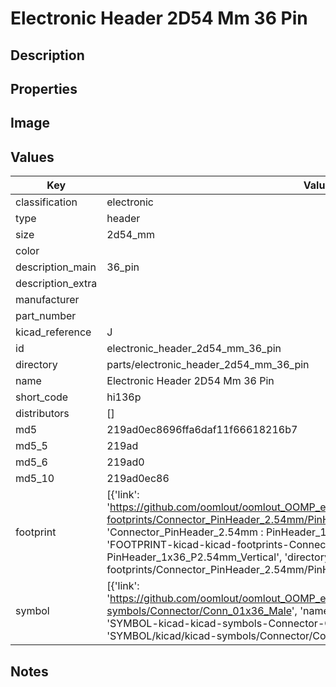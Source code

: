 # Electronic Header 2D54 Mm 36 Pin

## Description

## Properties


## Image


## Values

| Key | Value |
| --- | --- |
| classification | electronic |
| type | header |
| size | 2d54_mm |
| color |  |
| description_main | 36_pin |
| description_extra |  |
| manufacturer |  |
| part_number |  |
| kicad_reference | J |
| id | electronic_header_2d54_mm_36_pin |
| directory | parts/electronic_header_2d54_mm_36_pin |
| name | Electronic Header 2D54 Mm 36 Pin |
| short_code | hi136p |
| distributors | [] |
| md5 | 219ad0ec8696ffa6daf11f66618216b7 |
| md5_5 | 219ad |
| md5_6 | 219ad0 |
| md5_10 | 219ad0ec86 |
| footprint | [{'link': 'https://github.com/oomlout/oomlout_OOMP_eda_V2/tree/main/FOOTPRINT/kicad/kicad-footprints/Connector_PinHeader_2.54mm/PinHeader_1x36_P2.54mm_Vertical', 'name': 'Connector_PinHeader_2.54mm : PinHeader_1x36_P2.54mm_Vertical', 'id': 'FOOTPRINT-kicad-kicad-footprints-Connector_PinHeader_2.54mm-PinHeader_1x36_P2.54mm_Vertical', 'directory': 'FOOTPRINT/kicad/kicad-footprints/Connector_PinHeader_2.54mm/PinHeader_1x36_P2.54mm_Vertical/'}] |
| symbol | [{'link': 'https://github.com/oomlout/oomlout_OOMP_eda_V2/tree/main/SYMBOL/kicad/kicad-symbols/Connector/Conn_01x36_Male', 'name': 'Connector : Conn_01x36_Male', 'id': 'SYMBOL-kicad-kicad-symbols-Connector-Conn_01x36_Male', 'directory': 'SYMBOL/kicad/kicad-symbols/Connector/Conn_01x36_Male/'}] |

## Notes

